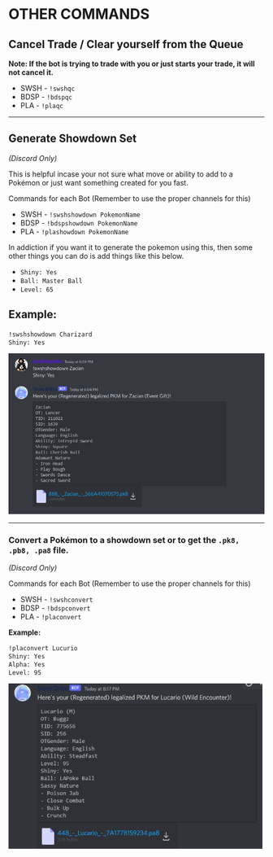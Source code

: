# OTHER COMMANDS

## Cancel Trade / Clear yourself from the Queue

**Note: If the bot is trying to trade with you or just starts your trade, it will not cancel it.**

- SWSH - `!swshqc`
- BDSP - `!bdspqc`
- PLA - `!plaqc`

<hr>

## Generate Showdown Set

*(Discord Only)*

This is helpful incase your not sure what move or ability to add to a Pokémon or just want something created for you fast.

Commands for each Bot (Remember to use the proper channels for this)
- SWSH - `!swshshowdown PokemonName`
- BDSP - `!bdspshowdown PokemonName`
- PLA - `!plashowdown PokemonName`

In addiction if you want it to generate the pokemon using this, then some other things you can do is add things like this below.

- `Shiny: Yes`
- `Ball: Master Ball`
- `Level: 65`

**Example:**
--------------------------
```
!swshshowdown Charizard
Shiny: Yes
```
<img src="images/showdownset.png" width="520">

<hr>

### Convert a Pokémon to a showdown set or to get the `.pk8, .pb8, .pa8` file.

*(Discord Only)*

Commands for each Bot (Remember to use the proper channels for this)
- SWSH - `!swshconvert`
- BDSP - `!bdspconvert`
- PLA - `!placonvert`

**Example:**
```
!placonvert Lucurio 
Shiny: Yes 
Alpha: Yes
Level: 95
```

<img src="images/convert.png" width="500">

